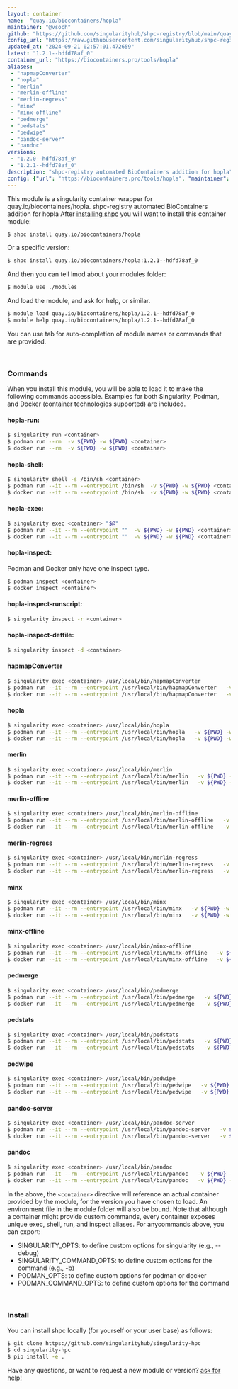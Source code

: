 ```yaml
---
layout: container
name:  "quay.io/biocontainers/hopla"
maintainer: "@vsoch"
github: "https://github.com/singularityhub/shpc-registry/blob/main/quay.io/biocontainers/hopla/container.yaml"
config_url: "https://raw.githubusercontent.com/singularityhub/shpc-registry/main/quay.io/biocontainers/hopla/container.yaml"
updated_at: "2024-09-21 02:57:01.472659"
latest: "1.2.1--hdfd78af_0"
container_url: "https://biocontainers.pro/tools/hopla"
aliases:
 - "hapmapConverter"
 - "hopla"
 - "merlin"
 - "merlin-offline"
 - "merlin-regress"
 - "minx"
 - "minx-offline"
 - "pedmerge"
 - "pedstats"
 - "pedwipe"
 - "pandoc-server"
 - "pandoc"
versions:
 - "1.2.0--hdfd78af_0"
 - "1.2.1--hdfd78af_0"
description: "shpc-registry automated BioContainers addition for hopla"
config: {"url": "https://biocontainers.pro/tools/hopla", "maintainer": "@vsoch", "description": "shpc-registry automated BioContainers addition for hopla", "latest": {"1.2.1--hdfd78af_0": "sha256:69d1512a3eaca96e5bfa0c00c3792e33cb4b9a3ae4f7c084393bf0d42ff9d8d1"}, "tags": {"1.2.0--hdfd78af_0": "sha256:b51562cc5c7e42534544ce20eee9a5dc862e8882d498fe9e957de258344fe60c", "1.2.1--hdfd78af_0": "sha256:69d1512a3eaca96e5bfa0c00c3792e33cb4b9a3ae4f7c084393bf0d42ff9d8d1"}, "docker": "quay.io/biocontainers/hopla", "aliases": {"hapmapConverter": "/usr/local/bin/hapmapConverter", "hopla": "/usr/local/bin/hopla", "merlin": "/usr/local/bin/merlin", "merlin-offline": "/usr/local/bin/merlin-offline", "merlin-regress": "/usr/local/bin/merlin-regress", "minx": "/usr/local/bin/minx", "minx-offline": "/usr/local/bin/minx-offline", "pedmerge": "/usr/local/bin/pedmerge", "pedstats": "/usr/local/bin/pedstats", "pedwipe": "/usr/local/bin/pedwipe", "pandoc-server": "/usr/local/bin/pandoc-server", "pandoc": "/usr/local/bin/pandoc"}}
---
```


This module is a singularity container wrapper for quay.io/biocontainers/hopla.
shpc-registry automated BioContainers addition for hopla
After [installing shpc](#install) you will want to install this container module:


```bash
$ shpc install quay.io/biocontainers/hopla
```

Or a specific version:

```bash
$ shpc install quay.io/biocontainers/hopla:1.2.1--hdfd78af_0
```

And then you can tell lmod about your modules folder:

```bash
$ module use ./modules
```

And load the module, and ask for help, or similar.

```bash
$ module load quay.io/biocontainers/hopla/1.2.1--hdfd78af_0
$ module help quay.io/biocontainers/hopla/1.2.1--hdfd78af_0
```

You can use tab for auto-completion of module names or commands that are provided.

<br>

### Commands

When you install this module, you will be able to load it to make the following commands accessible.
Examples for both Singularity, Podman, and Docker (container technologies supported) are included.

#### hopla-run:

```bash
$ singularity run <container>
$ podman run --rm  -v ${PWD} -w ${PWD} <container>
$ docker run --rm  -v ${PWD} -w ${PWD} <container>
```

#### hopla-shell:

```bash
$ singularity shell -s /bin/sh <container>
$ podman run --it --rm --entrypoint /bin/sh  -v ${PWD} -w ${PWD} <container>
$ docker run --it --rm --entrypoint /bin/sh  -v ${PWD} -w ${PWD} <container>
```

#### hopla-exec:

```bash
$ singularity exec <container> "$@"
$ podman run --it --rm --entrypoint ""  -v ${PWD} -w ${PWD} <container> "$@"
$ docker run --it --rm --entrypoint ""  -v ${PWD} -w ${PWD} <container> "$@"
```

#### hopla-inspect:

Podman and Docker only have one inspect type.

```bash
$ podman inspect <container>
$ docker inspect <container>
```

#### hopla-inspect-runscript:

```bash
$ singularity inspect -r <container>
```

#### hopla-inspect-deffile:

```bash
$ singularity inspect -d <container>
```


#### hapmapConverter

```bash
$ singularity exec <container> /usr/local/bin/hapmapConverter
$ podman run --it --rm --entrypoint /usr/local/bin/hapmapConverter   -v ${PWD} -w ${PWD} <container> -c " $@"
$ docker run --it --rm --entrypoint /usr/local/bin/hapmapConverter   -v ${PWD} -w ${PWD} <container> -c " $@"
```


#### hopla

```bash
$ singularity exec <container> /usr/local/bin/hopla
$ podman run --it --rm --entrypoint /usr/local/bin/hopla   -v ${PWD} -w ${PWD} <container> -c " $@"
$ docker run --it --rm --entrypoint /usr/local/bin/hopla   -v ${PWD} -w ${PWD} <container> -c " $@"
```


#### merlin

```bash
$ singularity exec <container> /usr/local/bin/merlin
$ podman run --it --rm --entrypoint /usr/local/bin/merlin   -v ${PWD} -w ${PWD} <container> -c " $@"
$ docker run --it --rm --entrypoint /usr/local/bin/merlin   -v ${PWD} -w ${PWD} <container> -c " $@"
```


#### merlin-offline

```bash
$ singularity exec <container> /usr/local/bin/merlin-offline
$ podman run --it --rm --entrypoint /usr/local/bin/merlin-offline   -v ${PWD} -w ${PWD} <container> -c " $@"
$ docker run --it --rm --entrypoint /usr/local/bin/merlin-offline   -v ${PWD} -w ${PWD} <container> -c " $@"
```


#### merlin-regress

```bash
$ singularity exec <container> /usr/local/bin/merlin-regress
$ podman run --it --rm --entrypoint /usr/local/bin/merlin-regress   -v ${PWD} -w ${PWD} <container> -c " $@"
$ docker run --it --rm --entrypoint /usr/local/bin/merlin-regress   -v ${PWD} -w ${PWD} <container> -c " $@"
```


#### minx

```bash
$ singularity exec <container> /usr/local/bin/minx
$ podman run --it --rm --entrypoint /usr/local/bin/minx   -v ${PWD} -w ${PWD} <container> -c " $@"
$ docker run --it --rm --entrypoint /usr/local/bin/minx   -v ${PWD} -w ${PWD} <container> -c " $@"
```


#### minx-offline

```bash
$ singularity exec <container> /usr/local/bin/minx-offline
$ podman run --it --rm --entrypoint /usr/local/bin/minx-offline   -v ${PWD} -w ${PWD} <container> -c " $@"
$ docker run --it --rm --entrypoint /usr/local/bin/minx-offline   -v ${PWD} -w ${PWD} <container> -c " $@"
```


#### pedmerge

```bash
$ singularity exec <container> /usr/local/bin/pedmerge
$ podman run --it --rm --entrypoint /usr/local/bin/pedmerge   -v ${PWD} -w ${PWD} <container> -c " $@"
$ docker run --it --rm --entrypoint /usr/local/bin/pedmerge   -v ${PWD} -w ${PWD} <container> -c " $@"
```


#### pedstats

```bash
$ singularity exec <container> /usr/local/bin/pedstats
$ podman run --it --rm --entrypoint /usr/local/bin/pedstats   -v ${PWD} -w ${PWD} <container> -c " $@"
$ docker run --it --rm --entrypoint /usr/local/bin/pedstats   -v ${PWD} -w ${PWD} <container> -c " $@"
```


#### pedwipe

```bash
$ singularity exec <container> /usr/local/bin/pedwipe
$ podman run --it --rm --entrypoint /usr/local/bin/pedwipe   -v ${PWD} -w ${PWD} <container> -c " $@"
$ docker run --it --rm --entrypoint /usr/local/bin/pedwipe   -v ${PWD} -w ${PWD} <container> -c " $@"
```


#### pandoc-server

```bash
$ singularity exec <container> /usr/local/bin/pandoc-server
$ podman run --it --rm --entrypoint /usr/local/bin/pandoc-server   -v ${PWD} -w ${PWD} <container> -c " $@"
$ docker run --it --rm --entrypoint /usr/local/bin/pandoc-server   -v ${PWD} -w ${PWD} <container> -c " $@"
```


#### pandoc

```bash
$ singularity exec <container> /usr/local/bin/pandoc
$ podman run --it --rm --entrypoint /usr/local/bin/pandoc   -v ${PWD} -w ${PWD} <container> -c " $@"
$ docker run --it --rm --entrypoint /usr/local/bin/pandoc   -v ${PWD} -w ${PWD} <container> -c " $@"
```



In the above, the `<container>` directive will reference an actual container provided
by the module, for the version you have chosen to load. An environment file in the
module folder will also be bound. Note that although a container
might provide custom commands, every container exposes unique exec, shell, run, and
inspect aliases. For anycommands above, you can export:

 - SINGULARITY_OPTS: to define custom options for singularity (e.g., --debug)
 - SINGULARITY_COMMAND_OPTS: to define custom options for the command (e.g., -b)
 - PODMAN_OPTS: to define custom options for podman or docker
 - PODMAN_COMMAND_OPTS: to define custom options for the command

<br>

### Install

You can install shpc locally (for yourself or your user base) as follows:

```bash
$ git clone https://github.com/singularityhub/singularity-hpc
$ cd singularity-hpc
$ pip install -e .
```

Have any questions, or want to request a new module or version? [ask for help!](https://github.com/singularityhub/singularity-hpc/issues)